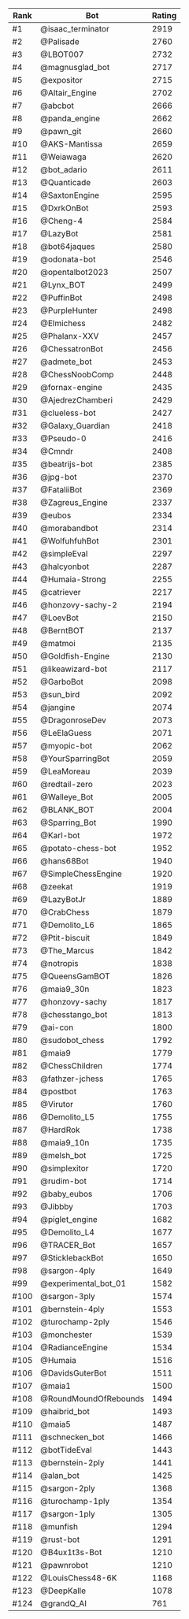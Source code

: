 Rank|Bot|Rating
---|---|---
#1|@isaac_terminator|2919
#2|@Palisade|2760
#3|@LBOT007|2732
#4|@magnusglad_bot|2717
#5|@expositor|2715
#6|@Altair_Engine|2702
#7|@abcbot|2666
#8|@panda_engine|2662
#9|@pawn_git|2660
#10|@AKS-Mantissa|2659
#11|@Weiawaga|2620
#12|@bot_adario|2611
#13|@Quanticade|2603
#14|@SaxtonEngine|2595
#15|@DxrkOnBot|2593
#16|@Cheng-4|2584
#17|@LazyBot|2581
#18|@bot64jaques|2580
#19|@odonata-bot|2546
#20|@opentalbot2023|2507
#21|@Lynx_BOT|2499
#22|@PuffinBot|2498
#23|@PurpleHunter|2498
#24|@Elmichess|2482
#25|@Phalanx-XXV|2457
#26|@ChessatronBot|2456
#27|@admete_bot|2453
#28|@ChessNoobComp|2448
#29|@fornax-engine|2435
#30|@AjedrezChamberi|2429
#31|@clueless-bot|2427
#32|@Galaxy_Guardian|2418
#33|@Pseudo-0|2416
#34|@Cmndr|2408
#35|@beatrijs-bot|2385
#36|@jpg-bot|2370
#37|@FataliiBot|2369
#38|@Zagreus_Engine|2337
#39|@eubos|2334
#40|@morabandbot|2314
#41|@WolfuhfuhBot|2301
#42|@simpleEval|2297
#43|@halcyonbot|2287
#44|@Humaia-Strong|2255
#45|@catriever|2217
#46|@honzovy-sachy-2|2194
#47|@LoevBot|2150
#48|@BerntBOT|2137
#49|@matmoi|2135
#50|@Goldfish-Engine|2130
#51|@likeawizard-bot|2117
#52|@GarboBot|2098
#53|@sun_bird|2092
#54|@jangine|2074
#55|@DragonroseDev|2073
#56|@LeElaGuess|2071
#57|@myopic-bot|2062
#58|@YourSparringBot|2059
#59|@LeaMoreau|2039
#60|@redtail-zero|2023
#61|@Walleye_Bot|2005
#62|@BLANK_BOT|2004
#63|@Sparring_Bot|1990
#64|@Karl-bot|1972
#65|@potato-chess-bot|1952
#66|@hans68Bot|1940
#67|@SimpleChessEngine|1920
#68|@zeekat|1919
#69|@LazyBotJr|1889
#70|@CrabChess|1879
#71|@Demolito_L6|1865
#72|@Ptit-biscuit|1849
#73|@The_Marcus|1842
#74|@notropis|1838
#75|@QueensGamBOT|1826
#76|@maia9_30n|1823
#77|@honzovy-sachy|1817
#78|@chesstango_bot|1813
#79|@ai-con|1800
#80|@sudobot_chess|1792
#81|@maia9|1779
#82|@ChessChildren|1774
#83|@fathzer-jchess|1765
#84|@postbot|1763
#85|@Virutor|1760
#86|@Demolito_L5|1755
#87|@HardRok|1738
#88|@maia9_10n|1735
#89|@melsh_bot|1725
#90|@simplexitor|1720
#91|@rudim-bot|1714
#92|@baby_eubos|1706
#93|@Jibbby|1703
#94|@piglet_engine|1682
#95|@Demolito_L4|1677
#96|@TRACER_Bot|1657
#97|@SticklebackBot|1650
#98|@sargon-4ply|1649
#99|@experimental_bot_01|1582
#100|@sargon-3ply|1574
#101|@bernstein-4ply|1553
#102|@turochamp-2ply|1546
#103|@monchester|1539
#104|@RadianceEngine|1534
#105|@Humaia|1516
#106|@DavidsGuterBot|1511
#107|@maia1|1500
#108|@RoundMoundOfRebounds|1494
#109|@haibrid_bot|1493
#110|@maia5|1487
#111|@schnecken_bot|1466
#112|@botTideEval|1443
#113|@bernstein-2ply|1441
#114|@alan_bot|1425
#115|@sargon-2ply|1368
#116|@turochamp-1ply|1354
#117|@sargon-1ply|1305
#118|@munfish|1294
#119|@rust-bot|1291
#120|@B4ux1t3s-Bot|1210
#121|@pawnrobot|1210
#122|@LouisChess48-6K|1168
#123|@DeepKalle|1078
#124|@grandQ_AI|761
